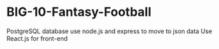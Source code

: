 # BIG-10-Fantasy-Football

PostgreSQL database
use node.js and express to move to json data
Use React.js for front-end

